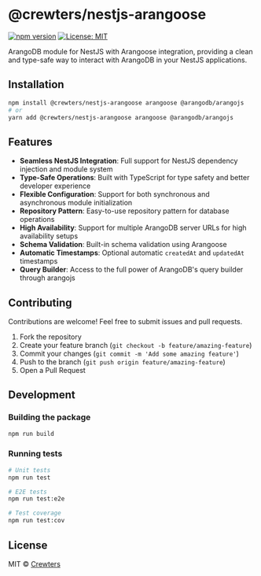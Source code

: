 # @crewters/nestjs-arangoose

[![npm version](https://badge.fury.io/js/%40crewters%2Fnestjs-arangoose.svg)](https://badge.fury.io/js/%40crewters%2Fnestjs-arangoose)
[![License: MIT](https://img.shields.io/badge/License-MIT-yellow.svg)](https://opensource.org/licenses/MIT)

ArangoDB module for NestJS with Arangoose integration, providing a clean and type-safe way to interact with ArangoDB in your NestJS applications.

## Installation

```bash
npm install @crewters/nestjs-arangoose arangoose @arangodb/arangojs
# or
yarn add @crewters/nestjs-arangoose arangoose @arangodb/arangojs
```

## Features

- **Seamless NestJS Integration**: Full support for NestJS dependency injection and module system
- **Type-Safe Operations**: Built with TypeScript for type safety and better developer experience
- **Flexible Configuration**: Support for both synchronous and asynchronous module initialization
- **Repository Pattern**: Easy-to-use repository pattern for database operations
- **High Availability**: Support for multiple ArangoDB server URLs for high availability setups
- **Schema Validation**: Built-in schema validation using Arangoose
- **Automatic Timestamps**: Optional automatic `createdAt` and `updatedAt` timestamps
- **Query Builder**: Access to the full power of ArangoDB's query builder through arangojs

## Contributing

Contributions are welcome! Feel free to submit issues and pull requests.

1. Fork the repository
2. Create your feature branch (`git checkout -b feature/amazing-feature`)
3. Commit your changes (`git commit -m 'Add some amazing feature'`)
4. Push to the branch (`git push origin feature/amazing-feature`)
5. Open a Pull Request

## Development

### Building the package

```bash
npm run build
```

### Running tests

```bash
# Unit tests
npm run test

# E2E tests
npm run test:e2e

# Test coverage
npm run test:cov
```

## License

MIT © [Crewters](https://github.com/crewters)
